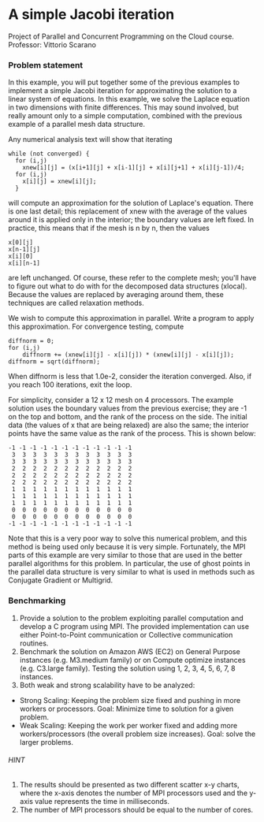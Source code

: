 # A simple Jacobi iteration

Project of Parallel and Concurrent Programming on the Cloud course.
Professor: Vittorio Scarano

### Problem statement
In this example, you will put together some of the previous examples to implement a simple Jacobi iteration for approximating the solution to a linear system of equations. In this example, we solve the Laplace equation in two dimensions with finite differences. This may sound involved, but really amount only to a simple computation, combined with the previous example of a parallel mesh data structure.

Any numerical analysis text will show that iterating
```
while (not converged) {
  for (i,j)
    xnew[i][j] = (x[i+1][j] + x[i-1][j] + x[i][j+1] + x[i][j-1])/4;
  for (i,j)
    x[i][j] = xnew[i][j];
  }
  ```
  
will compute an approximation for the solution of Laplace's equation. There is one last detail; this replacement of xnew with the average of the values around it is applied only in the interior; the boundary values are left fixed. In practice, this means that if the mesh is n by n, then the values
```
x[0][j]
x[n-1][j]
x[i][0]
x[i][n-1]
```
are left unchanged. Of course, these refer to the complete mesh; you'll have to figure out what to do with for the decomposed data structures (xlocal).
Because the values are replaced by averaging around them, these techniques are called relaxation methods.

We wish to compute this approximation in parallel. Write a program to apply this approximation. For convergence testing, compute
```
diffnorm = 0;
for (i,j)
    diffnorm += (xnew[i][j] - x[i][j]) * (xnew[i][j] - x[i][j]);
diffnorm = sqrt(diffnorm);
```

When diffnorm is less that 1.0e-2, consider the iteration converged. Also, if you reach 100 iterations, exit the loop.

For simplicity, consider a 12 x 12 mesh on 4 processors. 
The example solution uses the boundary values from the previous exercise; they are -1 on the top and bottom, and the rank of the process on the side. The initial data (the values of x that are being relaxed) are also the same; the interior points have the same value as the rank of the process. This is shown below:

```
-1 -1 -1 -1 -1 -1 -1 -1 -1 -1 -1 -1 
 3  3  3  3  3  3  3  3  3  3  3  3
 3  3  3  3  3  3  3  3  3  3  3  3
 2  2  2  2  2  2  2  2  2  2  2  2
 2  2  2  2  2  2  2  2  2  2  2  2
 2  2  2  2  2  2  2  2  2  2  2  2
 1  1  1  1  1  1  1  1  1  1  1  1
 1  1  1  1  1  1  1  1  1  1  1  1
 1  1  1  1  1  1  1  1  1  1  1  1
 0  0  0  0  0  0  0  0  0  0  0  0
 0  0  0  0  0  0  0  0  0  0  0  0
-1 -1 -1 -1 -1 -1 -1 -1 -1 -1 -1 -1 
```

Note that this is a very poor way to solve this numerical problem, and this method is being used only because it is very simple. Fortunately, the MPI parts of this example are very similar to those that are used in the better parallel algorithms for this problem. In particular, the use of ghost points in the parallel data structure is very similar to what is used in methods such as Conjugate Gradient or Multigrid.



### Benchmarking

1) Provide a solution to the problem exploiting parallel computation and develop  a C program using MPI. The provided implementation can use either Point-to-Point communication or Collective communication routines.
2) Benchmark the solution on Amazon AWS (EC2) on General Purpose instances (e.g. M3.medium family) or on Compute optimize instances (e.g. C3.large family).  Testing the solution using 1, 2, 3, 4, 5, 6, 7, 8 instances.
3) Both weak and strong scalability have to be analyzed:
- Strong Scaling: Keeping the problem size fixed and pushing in more workers or processors. Goal: Minimize time to solution for a given problem.
- Weak Scaling: Keeping the work per worker fixed and adding more workers/processors (the overall problem size increases). Goal: solve the larger problems.

###### HINT

1) The results should be presented as two different scatter x-y charts, where the x-axis denotes the number of MPI processors used and the y-axis value represents the time in milliseconds.  
2) The number of MPI processors should be equal to the number of cores.
